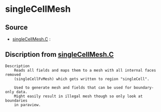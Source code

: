 # singleCellMesh

## Source

- [singleCellMesh.C](singleCellMesh.C) : 


## Discription from [singleCellMesh.C](singleCellMesh.C)

```
Description
    Reads all fields and maps them to a mesh with all internal faces removed
    (singleCellFvMesh) which gets written to region "singleCell".

    Used to generate mesh and fields that can be used for boundary-only data.
    Might easily result in illegal mesh though so only look at boundaries
    in paraview.


```

